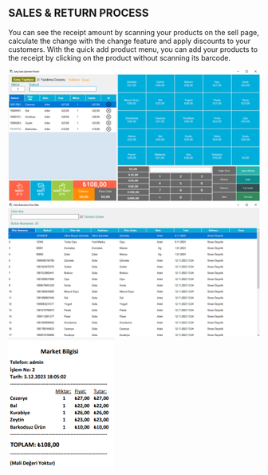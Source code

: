 ## SALES & RETURN PROCESS

You can see the receipt amount by scanning your products on the sell page, calculate the change with the change feature and apply discounts to your customers. With the quick add product menu, you can add your products to the receipt by clicking on the product without scanning its barcode.

<img src="sale.png">

<img src="products.png">

<img src="export.png">
